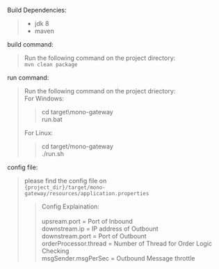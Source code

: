 Build Dependencies:
> - jdk 8
> - maven

build command:
> Run the following command on the project directory:<br>
> ```mvn clean package```

run command:
> Run the following command on the project driectory:<br>
> For Windows:
>> cd target\mono-gateway<br> 
>> run.bat
> 
> For Linux:
>> cd target/mono-gateway<br>
>> ./run.sh

config file:
> please find the config file on <br>
> ```{project_dir}/target/mono-gateway/resources/application.properties``` <br>
>> Config Explaination: <br> <br>
>> upsream.port = Port of Inbound <br>
>> downstream.ip = IP address of Outbount <br>
>> downstream.port = Port of Outbount <br>
>> orderProcessor.thread = Number of Thread for Order Logic Checking <br>
>> msgSender.msgPerSec = Outbound Message throttle <br>
